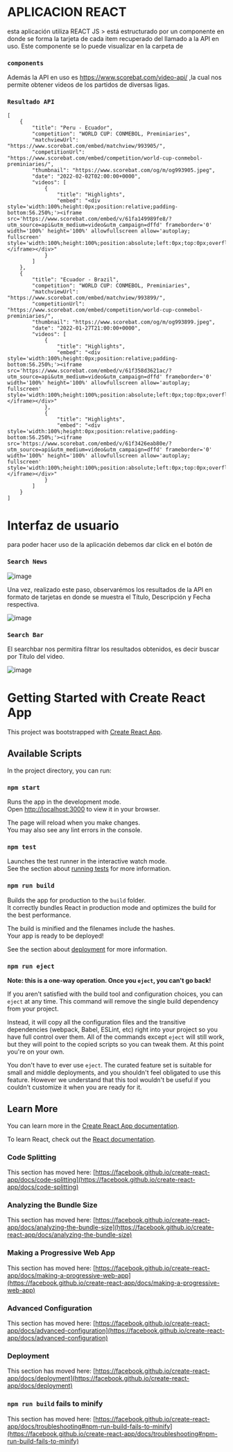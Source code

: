 # APLICACION REACT

esta aplicación utiliza REACT JS > está estructurado por un componente en donde se forma la tarjeta de cada item recuperado del llamado a la API en uso. Este componente se lo puede visualizar en la carpeta de 

### `components`

Además la API en uso es https://www.scorebat.com/video-api/ ,la cual nos permite obtener videos de los partidos de diversas ligas.

### `Resultado API`

```
[
    {
        "title": "Peru - Ecuador",
        "competition": "WORLD CUP: CONMEBOL, Preminiaries",
        "matchviewUrl": "https://www.scorebat.com/embed/matchview/993905/",
        "competitionUrl": "https://www.scorebat.com/embed/competition/world-cup-conmebol-preminiaries/",
        "thumbnail": "https://www.scorebat.com/og/m/og993905.jpeg",
        "date": "2022-02-02T02:00:00+0000",
        "videos": [
            {
                "title": "Highlights",
                "embed": "<div style='width:100%;height:0px;position:relative;padding-bottom:56.250%;'><iframe src='https://www.scorebat.com/embed/v/61fa149989fe8/?utm_source=api&utm_medium=video&utm_campaign=dffd' frameborder='0' width='100%' height='100%' allowfullscreen allow='autoplay; fullscreen' style='width:100%;height:100%;position:absolute;left:0px;top:0px;overflow:hidden;'></iframe></div>"
            }
        ]
    },
    {
        "title": "Ecuador - Brazil",
        "competition": "WORLD CUP: CONMEBOL, Preminiaries",
        "matchviewUrl": "https://www.scorebat.com/embed/matchview/993899/",
        "competitionUrl": "https://www.scorebat.com/embed/competition/world-cup-conmebol-preminiaries/",
        "thumbnail": "https://www.scorebat.com/og/m/og993899.jpeg",
        "date": "2022-01-27T21:00:00+0000",
        "videos": [
            {
                "title": "Highlights",
                "embed": "<div style='width:100%;height:0px;position:relative;padding-bottom:56.250%;'><iframe src='https://www.scorebat.com/embed/v/61f358d3621ac/?utm_source=api&utm_medium=video&utm_campaign=dffd' frameborder='0' width='100%' height='100%' allowfullscreen allow='autoplay; fullscreen' style='width:100%;height:100%;position:absolute;left:0px;top:0px;overflow:hidden;'></iframe></div>"
            },
            {
                "title": "Highlights",
                "embed": "<div style='width:100%;height:0px;position:relative;padding-bottom:56.250%;'><iframe src='https://www.scorebat.com/embed/v/61f3426eab80e/?utm_source=api&utm_medium=video&utm_campaign=dffd' frameborder='0' width='100%' height='100%' allowfullscreen allow='autoplay; fullscreen' style='width:100%;height:100%;position:absolute;left:0px;top:0px;overflow:hidden;'></iframe></div>"
            }
        ]
    }
]
```

# Interfaz de usuario

para poder hacer uso de la aplicación debemos dar click en el botón de
### `Search News`
![image](https://user-images.githubusercontent.com/74694516/152256696-70510dd3-6036-4abc-b260-e2a1fcf9e3ed.png)

Una vez, realizado este paso, observarémos los resultados de la API en formato de tarjetas en donde se muestra el Título, Descripción y Fecha respectiva.

![image](https://user-images.githubusercontent.com/74694516/152257194-08828137-0986-446a-9b73-2f51a32d7177.png)

###  `Search Bar`

El searchbar nos permitira filtrar los resultados obtenidos, es decir buscar por Título del video.

![image](https://user-images.githubusercontent.com/74694516/152257317-1883dc17-bfa6-48b7-9f09-fd2c6bb47b0b.png)


# Getting Started with Create React App

This project was bootstrapped with [Create React App](https://github.com/facebook/create-react-app).

## Available Scripts

In the project directory, you can run:

### `npm start`

Runs the app in the development mode.\
Open [http://localhost:3000](http://localhost:3000) to view it in your browser.

The page will reload when you make changes.\
You may also see any lint errors in the console.

### `npm test`

Launches the test runner in the interactive watch mode.\
See the section about [running tests](https://facebook.github.io/create-react-app/docs/running-tests) for more information.

### `npm run build`

Builds the app for production to the `build` folder.\
It correctly bundles React in production mode and optimizes the build for the best performance.

The build is minified and the filenames include the hashes.\
Your app is ready to be deployed!

See the section about [deployment](https://facebook.github.io/create-react-app/docs/deployment) for more information.

### `npm run eject`

**Note: this is a one-way operation. Once you `eject`, you can't go back!**

If you aren't satisfied with the build tool and configuration choices, you can `eject` at any time. This command will remove the single build dependency from your project.

Instead, it will copy all the configuration files and the transitive dependencies (webpack, Babel, ESLint, etc) right into your project so you have full control over them. All of the commands except `eject` will still work, but they will point to the copied scripts so you can tweak them. At this point you're on your own.

You don't have to ever use `eject`. The curated feature set is suitable for small and middle deployments, and you shouldn't feel obligated to use this feature. However we understand that this tool wouldn't be useful if you couldn't customize it when you are ready for it.

## Learn More

You can learn more in the [Create React App documentation](https://facebook.github.io/create-react-app/docs/getting-started).

To learn React, check out the [React documentation](https://reactjs.org/).

### Code Splitting

This section has moved here: [https://facebook.github.io/create-react-app/docs/code-splitting](https://facebook.github.io/create-react-app/docs/code-splitting)

### Analyzing the Bundle Size

This section has moved here: [https://facebook.github.io/create-react-app/docs/analyzing-the-bundle-size](https://facebook.github.io/create-react-app/docs/analyzing-the-bundle-size)

### Making a Progressive Web App

This section has moved here: [https://facebook.github.io/create-react-app/docs/making-a-progressive-web-app](https://facebook.github.io/create-react-app/docs/making-a-progressive-web-app)

### Advanced Configuration

This section has moved here: [https://facebook.github.io/create-react-app/docs/advanced-configuration](https://facebook.github.io/create-react-app/docs/advanced-configuration)

### Deployment

This section has moved here: [https://facebook.github.io/create-react-app/docs/deployment](https://facebook.github.io/create-react-app/docs/deployment)

### `npm run build` fails to minify

This section has moved here: [https://facebook.github.io/create-react-app/docs/troubleshooting#npm-run-build-fails-to-minify](https://facebook.github.io/create-react-app/docs/troubleshooting#npm-run-build-fails-to-minify)

